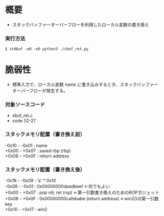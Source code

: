 # 概要
  - スタックバッファーオーバーフローを利用したローカル変数の書き換え

### 実行方法
    $ stdbuf -o0 -e0 python3 ./sbof_ret.py

# 脆弱性
  - 標準入力で、ローカル変数 name に書き込みするとき、スタックバッファーオーバーフローが発生する。

### 対象ソースコード
  - sbof_ret.c
  - code 32-27

### スタックメモリ配置（書き換え前）
  -0x10 - -0x01 : name  
  +0x00 - +0x07 : saved rbp (rbp)  
  +0x08 - +0x0F : return address  

### スタックメモリ配置（書き換え後）
  -0x18 - -0x09 : 'a' * 0x10  
  -0x08 - -0x01 : 0x00000000deadbeef ←何でもよい  
  +0x00 - +0x07 : pop rdi; ret (rsp) ←第一引数書き換えのためのROPガジェット  
  +0x08 - +0x0F : 0x00000000cafebabe (return address) ←win2()の第一引数key  
  +0x10 - +0x17 : win2  

